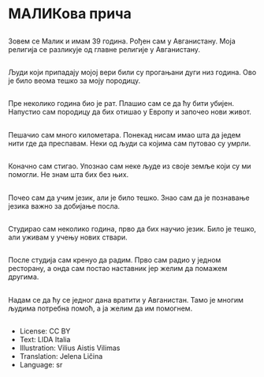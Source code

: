 # МАЛИКова прича

##
Зовем се Малик и имам 39 година. Рођен сам у Авганистану. Моја религија се разликује од главне религије у Авганистану.

##
Људи који припадају мојој вери били су прогањани дуги низ година. Ово је било веома тешко за моју породицу.

##
Пре неколико година био је рат. Плашио сам се да ћу бити убијен. Напустио сам породицу да бих отишао у Европу и започео нови живот.

##
Пешачио сам много километара. Понекад нисам имао шта да једем нити где да преспавам. Неки од људи са којима сам путовао су умрли.

##
Коначно сам стигао. Упознао сам неке људе из своје земље који су ми помогли. Не знам шта бих без њих.

##
Почео сам да учим језик, али је било тешко. Знао сам да је познавање језика важно за добијање посла.

##
Студирао сам неколико година, прво да бих научио језик. Било је тешко, али уживам у учењу нових ствари.

##
После студија сам кренуо да радим. Прво сам радио у једном ресторану, а онда сам постао наставник јер желим да помажем другима.

##
Надам се да ћу се једног дана вратити у Авганистан. Тамо је многим људима потребна помоћ, а ја желим да им помогнем.

##
* License: CC BY
* Text: LIDA Italia
* Illustration: Vilius Aistis Vilimas
* Translation: Jelena Ličina
* Language: sr
